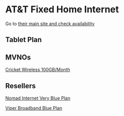 # AT&T Fixed Home Internet
Go to [their main site and check availability](https://www.att.com/internet/fixed-wireless/)

## Tablet Plan

## MVNOs

[Cricket Wireless 100GB/Month](https://www.cricketwireless.com/support/plans-and-features/data-only-plans.html)


## Resellers
[Nomad Internet Very Blue Plan](https://nomadinternet.com/pages/plans)

[Viper Broadband Blue Plan](https://www.viperbroadband.com/product/blue-plan/)